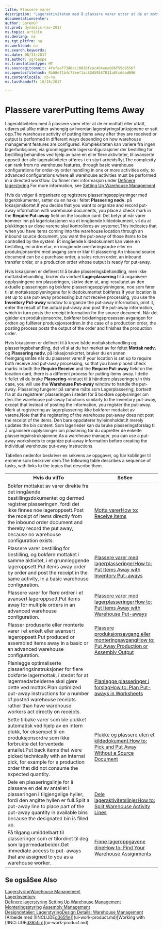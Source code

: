 ```yaml
---
title: Plassere varer
description: "Lageraktiviteten med å plassere varer etter at de er mottatt eller uttatt, utføres på ulike måter avhengig av hvordan lagerstyringsfunksjonene er satt opp."
documentationcenter: 
author: SorenGP
ms.prod: dynamics-nav-2017
ms.topic: article
ms.devlang: na
ms.tgt_pltfrm: na
ms.workload: na
ms.search.keywords: 
ms.date: 08/31/2017
ms.author: sgroespe
ms.translationtype: HT
ms.sourcegitcommit: 4fefaef7380ac10836fcac404eea006f55d8556f
ms.openlocfilehash: 0b68ef1b4c73eef1ac82d59587011a0fcdead096
ms.contentlocale: nb-no
ms.lasthandoff: 10/16/2017

---
```

# <a name="putting-items-away"></a><span data-ttu-id="b4789-103">Plassere varer</span><span class="sxs-lookup"><span data-stu-id="b4789-103">Putting Items Away</span></span>
<span data-ttu-id="b4789-104">Lageraktiviteten med å plassere varer etter at de er mottatt eller uttatt, utføres på ulike måter avhengig av hvordan lagerstyringsfunksjonene er satt opp.</span><span class="sxs-lookup"><span data-stu-id="b4789-104">The warehouse activity of putting items away after they are received or output is performed in different ways depending on how warehouse management features are configured.</span></span> <span data-ttu-id="b4789-105">Kompleksiteten kan variere fra ingen lagerfunksjoner, via grunnleggende lagerkonfigurasjoner der bestilling for bestilling behandles ved hjelp av bare en eller flere aktiviteter, til avanserte oppsett der alle lageraktiviteter utføres i en styrt arbeidsflyt.</span><span class="sxs-lookup"><span data-stu-id="b4789-105">The complexity can rank from no warehouse features, through basic warehouse configurations for order-by order handling in one or more activities only, to advanced configurations where all warehouse activities must be performed in a directed workflow.</span></span> <span data-ttu-id="b4789-106">Du finner mer informasjon under [Definere lagerstyring](warehouse-setup-warehouse.md).</span><span class="sxs-lookup"><span data-stu-id="b4789-106">For more information, see [Setting Up Warehouse Management](warehouse-setup-warehouse.md).</span></span>

<span data-ttu-id="b4789-107">Hvis du velger å organisere og registrere plasseringsopplysninger med lagerdokumenter, setter du en hake i feltet **Plassering nødv.** på lokasjonskortet.</span><span class="sxs-lookup"><span data-stu-id="b4789-107">If you decide that you want to organize and record put-away information with warehouse documents, you place a check mark in the **Require Put-away** field on the location card.</span></span> <span data-ttu-id="b4789-108">Det betyr at når varer kommer inn på lagerlokasjonen via et inngående kildedokument, vil du at plukkingen av disse varene skal kontrolleres av systemet.</span><span class="sxs-lookup"><span data-stu-id="b4789-108">This indicates that when you have items coming into the warehouse location through an inbound source document, you want the put-away of those items to be controlled by the system.</span></span> <span data-ttu-id="b4789-109">Et inngående kildedokument kan være en bestilling, en ordreretur, en inngående overføringsordre eller en produksjonsordre med avgang som er klar til plassering.</span><span class="sxs-lookup"><span data-stu-id="b4789-109">An inbound source document can be a purchase order, a sales return order, an inbound transfer order, or a production order whose output is ready for put-away.</span></span>  

<span data-ttu-id="b4789-110">Hvis lokasjonen er definert til å bruke plasseringsbehandling, men ikke mottaksbehandling, bruker du vinduet **Lagerplassering** til å organisere opplysningene om plasseringen, skrive dem ut, angi resultatet av den aktuelle plasseringen og bokføre plasseringsopplysningene, noe som fører til at mottaksopplysningene for kildedokumentet bokføres.</span><span class="sxs-lookup"><span data-stu-id="b4789-110">If your location is set up to use put-away processing but not receive processing, you use the **Inventory Put-away** window to organize the put-away information, print it, enter the result of the actual put-away and post the put-away information, which in turn posts the receipt information for the source document.</span></span> <span data-ttu-id="b4789-111">Når det gjelder en produksjonsordre, bokfører bokføringsprosessen avgangen for ordren og fullfører produksjonsordren.</span><span class="sxs-lookup"><span data-stu-id="b4789-111">In the case of a production order, the posting process posts the output of the order and finishes the production order.</span></span>

<span data-ttu-id="b4789-112">Hvis lokasjonen er definert til å kreve både mottaksbehandling og plasseringsbehandling, det vil si at du har merket av for feltet **Mottak nødv.** og **Plassering nødv.** på lokasjonskortet, bruker du en annen fremgangsmåte når du plasserer varer.</span><span class="sxs-lookup"><span data-stu-id="b4789-112">If your location is set up to require both receive and put-away processing, so that you have placed check marks in both the **Require Receive** and the **Require Put-away** field on the location card, there is a different process for putting items away.</span></span> <span data-ttu-id="b4789-113">I dette tilfellet vil du bruke **Plassering**-vinduet til å håndtere plasseringen.</span><span class="sxs-lookup"><span data-stu-id="b4789-113">In this case, you will use the **Warehouse Put-away** window to handle the put-away.</span></span> <span data-ttu-id="b4789-114">Plassering fungerer på samme måte som Lagerplassering, bortsett fra at du registrerer plasseringen i stedet for å bokføre opplysninger om den.</span><span class="sxs-lookup"><span data-stu-id="b4789-114">The warehouse put-away functions similarly to the inventory put-away, except that instead of posting the information, you register the put-away.</span></span> <span data-ttu-id="b4789-115">Merk at registrering av lagerplassering ikke bokfører mottaket av varene.</span><span class="sxs-lookup"><span data-stu-id="b4789-115">Note that the registering of the warehouse put-away does not post the receipt of the items.</span></span> <span data-ttu-id="b4789-116">Den bare oppdaterer hylleinnholdet.</span><span class="sxs-lookup"><span data-stu-id="b4789-116">It merely updates the bin content.</span></span> <span data-ttu-id="b4789-117">Som lagerleder kan du bruke plasseringsforslag til å organisere opplysninger om plassering før du oppretter de enkelte plasseringsinstruksjonene.</span><span class="sxs-lookup"><span data-stu-id="b4789-117">As a warehouse manager, you can use a put-away worksheets to organize put-away information before creating the individual warehouse put-away instructions.</span></span>

<span data-ttu-id="b4789-118">Tabellen nedenfor beskriver en sekvens av oppgaver, og har koblinger til emnene som beskriver dem.</span><span class="sxs-lookup"><span data-stu-id="b4789-118">The following table describes a sequence of tasks, with links to the topics that describe them.</span></span>   

|<span data-ttu-id="b4789-119">**Hvis du vil**</span><span class="sxs-lookup"><span data-stu-id="b4789-119">**To**</span></span>|<span data-ttu-id="b4789-120">**Se**</span><span class="sxs-lookup"><span data-stu-id="b4789-120">**See**</span></span>|  
|------------|-------------|  
|<span data-ttu-id="b4789-121">Bokfør mottaket av varer direkte fra det inngående bestillingsdokumentet og dermed registrer plasseringen, fordi det ikke finnes noe lageroppsett.</span><span class="sxs-lookup"><span data-stu-id="b4789-121">Post the receipt of items directly from the inbound order document and thereby record the put away, because no warehouse configuration exists.</span></span>|[<span data-ttu-id="b4789-122">Motta varer</span><span class="sxs-lookup"><span data-stu-id="b4789-122">How to: Receive Items</span></span>](warehouse-how-receive-items.md)|  
|<span data-ttu-id="b4789-123">Plassere varer bestilling for bestilling, og bokføre mottaket i samme aktivitet, i et grunnleggende lageroppsett.</span><span class="sxs-lookup"><span data-stu-id="b4789-123">Put items away order by order and post the receipt in the same activity, in a basic warehouse configuration.</span></span>|[<span data-ttu-id="b4789-124">Plassere varer med lagerplasseringer</span><span class="sxs-lookup"><span data-stu-id="b4789-124">How to: Put Items Away with Inventory Put-aways</span></span>](warehouse-how-to-put-items-away-with-inventory-put-aways.md)|  
|<span data-ttu-id="b4789-125">Plassere varer for flere ordrer i et avansert lageroppsett.</span><span class="sxs-lookup"><span data-stu-id="b4789-125">Put items away for multiple orders in an advanced warehouse configuration.</span></span>|[<span data-ttu-id="b4789-126">Plassere varer med lagerplasseringer</span><span class="sxs-lookup"><span data-stu-id="b4789-126">How to: Put Items Away with Warehouse Put-aways</span></span>](warehouse-how-to-put-items-away-with-warehouse-put-aways.md)|  
|<span data-ttu-id="b4789-127">Plasser produserte eller monterte varer i et enkelt eller avansert lageroppsett.</span><span class="sxs-lookup"><span data-stu-id="b4789-127">Put produced or assembled items away in a basic or an advanced warehouse configuration.</span></span>|[<span data-ttu-id="b4789-128">Plassere produksjonsavgang eller monteringsavgang</span><span class="sxs-lookup"><span data-stu-id="b4789-128">How to: Put Away Production or Assembly Output</span></span>](warehouse-how-to-put-away-production-output.md)|
|<span data-ttu-id="b4789-129">Planlegge optimaliserte plasseringsinstruksjoner for flere bokførte lagermottak, i stedet for at lagermedarbeiderne skal gjøre dette ved mottak.</span><span class="sxs-lookup"><span data-stu-id="b4789-129">Plan optimized put-away instructions for a number of posted warehouse receipts rather than have warehouse workers act directly on receipts.</span></span>|[<span data-ttu-id="b4789-130">Planlegge plasseringer i forslag</span><span class="sxs-lookup"><span data-stu-id="b4789-130">How to: Plan Put-aways in Worksheets</span></span>](warehouse-how-to-plan-put-aways-in-worksheets.md)|  
|<span data-ttu-id="b4789-131">Sette tilbake varer som ble plukket automatisk ved hjelp av en intern plukk, for eksempel til en produksjonsordre som ikke forbrukte det forventede antallet.</span><span class="sxs-lookup"><span data-stu-id="b4789-131">Put back items that were picked technically with an internal pick, for example for a production order that did not consume the expected quantity.</span></span>|[<span data-ttu-id="b4789-132">Plukke og plassere uten et kildedokument.</span><span class="sxs-lookup"><span data-stu-id="b4789-132">How to: Pick and Put Away Without a Source Document</span></span>](warehouse-how-to-create-put-aways-from-internal-put-aways.md)|
|<span data-ttu-id="b4789-133">Dele en plasseringslinje for å plassere en del av antallet i plasseringen i tilgjengelige hyller, fordi den angitte hyllen er full.</span><span class="sxs-lookup"><span data-stu-id="b4789-133">Split a put-away line to place part of the put-away quantity in available bins because the designated bin is filled up.</span></span>|[<span data-ttu-id="b4789-134">Dele lageraktivitetslinjer</span><span class="sxs-lookup"><span data-stu-id="b4789-134">How to: Split Warehouse Activity Lines</span></span>](warehouse-how-to-split-warehouse-activity-lines.md)|
|<span data-ttu-id="b4789-135">Få tilgang umiddelbart til plasseringer som er tilordnet til deg som lagermedarbeider.</span><span class="sxs-lookup"><span data-stu-id="b4789-135">Get immediate access to put-aways that are assigned to you as a warehouse worker.</span></span>|[<span data-ttu-id="b4789-136">Finne lageroppgavene dine</span><span class="sxs-lookup"><span data-stu-id="b4789-136">How to: Find Your Warehouse Assignments</span></span>](warehouse-how-to-find-your-warehouse-assignments.md)|    

## <a name="see-also"></a><span data-ttu-id="b4789-137">Se også</span><span class="sxs-lookup"><span data-stu-id="b4789-137">See Also</span></span>  
[<span data-ttu-id="b4789-138">Lagerstyring</span><span class="sxs-lookup"><span data-stu-id="b4789-138">Warehouse Management</span></span>](warehouse-manage-warehouse.md)  
[<span data-ttu-id="b4789-139">Lager</span><span class="sxs-lookup"><span data-stu-id="b4789-139">Inventory</span></span>](inventory-manage-inventory.md)  
<span data-ttu-id="b4789-140">[Definere lagerstyring](warehouse-setup-warehouse.md)   </span><span class="sxs-lookup"><span data-stu-id="b4789-140">[Setting Up Warehouse Management](warehouse-setup-warehouse.md)   </span></span>  
<span data-ttu-id="b4789-141">[Monteringsstyring](assembly-assemble-items.md)  </span><span class="sxs-lookup"><span data-stu-id="b4789-141">[Assembly Management](assembly-assemble-items.md)  </span></span>  
[<span data-ttu-id="b4789-142">Designdetaljer: Lagerstyring</span><span class="sxs-lookup"><span data-stu-id="b4789-142">Design Details: Warehouse Management</span></span>](design-details-warehouse-management.md)  
<span data-ttu-id="b4789-143">[Arbeide med [!INCLUDE[d365fin](includes/d365fin_md.md)]](ui-work-product.md)</span><span class="sxs-lookup"><span data-stu-id="b4789-143">[Working with [!INCLUDE[d365fin](includes/d365fin_md.md)]](ui-work-product.md)</span></span>  

